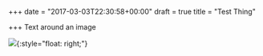 +++
date = "2017-03-03T22:30:58+00:00"
draft = true
title = "Test Thing"

+++
Text around an image

![](/uploads/2017/03/03/avatar-cow.jpg){:style="float: right;"}